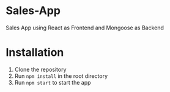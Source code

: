 # Sales-App
Sales App using React as Frontend and Mongoose as Backend

# Installation
1. Clone the repository
2. Run `npm install` in the root directory
3. Run `npm start` to start the app